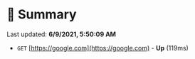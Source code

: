 # 📖 Summary
Last updated: **6/9/2021, 5:50:09 AM**

- `GET` [https://google.com](https://google.com) - **Up** (119ms)
